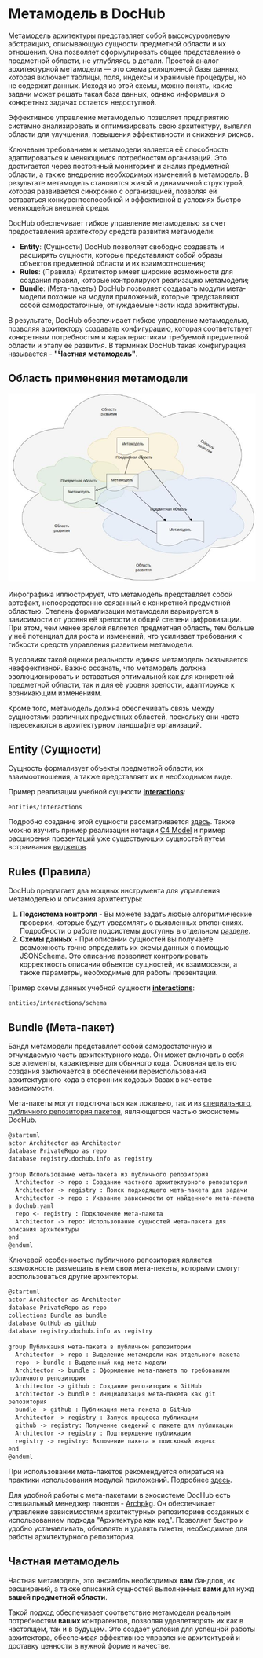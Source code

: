 # Метамодель в DocHub

Метамодель архитектуры представляет собой высокоуровневую абстракцию, описывающую сущности предметной области и их 
отношения. Она позволяет сформулировать общее представление о предметной области, не углубляясь в детали. Простой 
аналог архитектурной метамодели — это схема реляционной базы данных, которая включает таблицы, поля, индексы и хранимые
процедуры, но не содержит данных. Исходя из этой схемы, можно понять, какие задачи может решать такая база данных,
однако информация о конкретных задачах остается недоступной.

Эффективное управление метамоделью позволяет предприятию системно анализировать и оптимизировать свою архитектуру,
выявляя области для улучшения, повышения эффективности и снижения рисков.

Ключевым требованием к метамодели является её способность адаптироваться к меняющимся потребностям организаций. Это 
достигается через постоянный мониторинг и анализ предметной области, а также внедрение необходимых изменений в
метамодель. В результате метамодель становится живой и динамичной структурой, которая развивается синхронно с 
организацией, позволяя ей оставаться конкурентоспособной и эффективной в условиях быстро меняющейся внешней среды.

DocHub обеспечивает гибкое управление метамоделью за счет предоставления архитектору средств развития метамодели:

*   **Entity**:             (Сущности) DocHub позволяет свободно создавать и расширять сущности, которые представляют
                            собой образы объектов предметной области и их взаимоотношения;
*   **Rules**:              (Правила) Архитектор имеет широкие возможности для создания правил, которые контролируют
                            реализацию метамодели;
*   **Bundle**:             (Мета-пакеты) DocHub позволяет создавать модули мета-модели похожие на модули приложений,
                            которые представляют собой самодостаточные, отчуждаемые части кода архитектуры.

В результате, DocHub обеспечивает гибкое управление метамоделью, позволяя архитектору создавать конфигурацию, которая
соответствует конкретным потребностям и характеристикам требуемой предметной области и этапу ее развития. В терминах
DocHub такая конфигурация называется - **"Частная метамодель"**.

## Область применения метамодели

![Область применения метамодели](images/landspace.jpeg)

Инфографика иллюстрирует, что метамодель представляет собой артефакт, непосредственно связанный с конкретной предметной
областью. Степень формализации метамодели варьируется в зависимости от уровня её зрелости и общей степени цифровизации.
При этом, чем менее зрелой является предметная область, тем больше у неё потенциал для роста и изменений, что усиливает
требования к гибкости средств управления развитием метамодели.

В условиях такой оценки реальности единая метамодель оказывается неэффективной. Важно осознать, что метамодель должна
эволюционировать и оставаться оптимальной как для конкретной предметной области, так и для её уровня зрелости,
адаптируясь к возникающим изменениям.

Кроме того, метамодель должна обеспечивать связь между сущностями различных предметных областей, поскольку они часто
пересекаются в архитектурном ландшафте организаций.

## Entity (Сущности)

Сущность формализует объекты предметной области, их взаимоотношения, а также представляет их в необходимом виде.

Пример реализации учебной сущности [**interactions**](@document/dochub.flex_metamodel.entities):
```code-frame
entities/interactions
```

Подробно создание этой сущности рассматривается [здесь](@document/dochub.flex_metamodel.entities). Также можно изучить пример
реализации нотации [C4 Model](https://github.com/DocHubTeam/DocHubExamples/tree/main/src/C4Model) и пример расширения презентаций
уже существующих сущностей путем встраивания [виджетов](https://github.com/DocHubTeam/DocHubExamples/tree/main/src/widgets).

## Rules (Правила)

DocHub предлагает два мощных инструмента для управления метамоделью и описания архитектуры:
1. **Подсистема контроля**  - Вы можете задать любые алгоритмические проверки, которые будут уведомлять о выявленных отклонениях.
                              Подробности о работе подсистемы доступны в отдельном [разделе](@document/dochub.rules).
3. **Схемы данных**         - При описании сущностей вы получаете возможность точно определить их схемы данных с помощью
                              JSONSchema. Это описание позволяет контролировать корректность описания объектов сущностей,
                              их взаимосвязи, а также параметры, необходимые для работы презентаций.

Пример схемы данных учебной сущности [**interactions**](@document/dochub.flex_metamodel.entities):
```code-frame
entities/interactions/schema
```

## Bundle (Мета-пакет)

Бандл метамодели представляет собой самодостаточную и отчуждаемую часть архитектурного кода. Он может включать в себя все
элементы, характерные для обычного кода. Основная цель его создания заключается в обеспечении переиспользования
архитектурного кода в сторонних кодовых базах в качестве зависимости.

Мета-пакеты могут подключаться как локально, так и из [специального, публичного репозитория пакетов](https://registry.dochub.info/),
являющегося частью экосистемы DocHub.

```plantuml
@startuml
actor Architector as Architector
database PrivateRepo as repo
database registry.dochub.info as registry

group Использование мета-пакета из публичного репозитория
  Architector -> repo : Создание частного архитектурного репозитория
  Architector -> registry : Поиск подходящего мета-пакета для задачи
  Architector -> repo : Указание зависимости от найденного мета-пакета в dochub.yaml
  repo <- registry : Подключение мета-пакета
  Architector -> repo: Использование сущностей мета-пакета для описания архитектуры
end
@enduml
```

Ключевой особенностью публичного репозитория является возможность размещать в нем свои мета-пекеты, которыми смогут 
воспользоваться другие архитекторы. 

```plantuml
@startuml
actor Architector as Architector
database PrivateRepo as repo
collections Bundle as bundle
database GutHub as github
database registry.dochub.info as registry

group Публикация мета-пакета в публичном репозитории
  Architector -> repo : Выделение метамодели как отдельного пакета
  repo -> bundle : Выделенный код мета-модели
  Architector -> bundle : Оформление мета-пакета по требованиям публичного репозитория
  Architector -> github : Создание репозитория в GitHub
  Architector -> bundle : Инициализация мета-пакета как git репозитория
  bundle -> github : Публикация мета-пекета в GitHub
  Architector -> registry : Запуск процесса публикации
  github -> registry: Получение сведений о пакете для публикации
  Architector -> registry : Подтверждение публикации
  registry -> registry: Включение пакета в поисковый индекс
end
@enduml
```

При использовании мета-пакетов рекомендуется опираться на практики использования модулей приложений. Подробнее
[здесь](@document/dochub.flex_metamodel.bundle).

Для удобной работы с мета-пакетами в экосистеме DocHub есть специальный менеджер пакетов - [Archpkg](https://registry.dochub.info/).
Он обеспечивает управление зависимостями архитектурных репозиториев созданных с использованием подхода "Архитектура как код".
Позволяет быстро и удобно устанавливать, обновлять и удалять пакеты, необходимые для работы архитектурного репозитория.




## Частная метамодель

Частная метамодель, это ансамбль необходимых **вам** бандлов, их расширений, а также описаний сущностей выполненных
**вами** для нужд **вашей предметной области**. 

Такой подход обеспечивает соответствие метамодели реальным потребностям **ваших** контрагентов, позволяя удовлетворять 
их как в настоящем, так и в будущем. Это создает условия для успешной работы архитектора, обеспечивая эффективное управление
архитектурой и доставку ценности в нужной форме и качестве.
